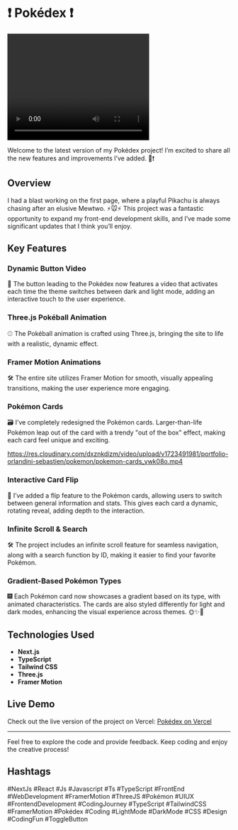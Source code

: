 # ❗️ Pokédex ❗️

<video width="320" height="240" controls>
  <source src="https://res.cloudinary.com/dxznkdizm/video/upload/v1723492068/portfolio-orlandini-sebastien/pokemon/pokemon-home_opg4b2.mp4" type="video/mp4">
  Votre navigateur ne supporte pas la vidéo.
</video>

Welcome to the latest version of my Pokédex project! I’m excited to share all
the new features and improvements I’ve added. 🐾❗️

## Overview

I had a blast working on the first page, where a playful Pikachu is always
chasing after an elusive Mewtwo. ⚡️🐭⚡️ This project was a fantastic
opportunity to expand my front-end development skills, and I’ve made some
significant updates that I think you’ll enjoy.

## Key Features

### Dynamic Button Video

🎥 The button leading to the Pokédex now features a video that activates each
time the theme switches between dark and light mode, adding an interactive touch
to the user experience.

### Three.js Pokéball Animation

⚾️ The Pokéball animation is crafted using Three.js, bringing the site to life
with a realistic, dynamic effect.

### Framer Motion Animations

🛠️ The entire site utilizes Framer Motion for smooth, visually appealing
transitions, making the user experience more engaging.

### Pokémon Cards

🗃️ I’ve completely redesigned the Pokémon cards. Larger-than-life Pokémon leap
out of the card with a trendy "out of the box" effect, making each card feel
unique and exciting.

https://res.cloudinary.com/dxznkdizm/video/upload/v1723491981/portfolio-orlandini-sebastien/pokemon/pokemon-cards_ywk08o.mp4

### Interactive Card Flip

🔁 I’ve added a flip feature to the Pokémon cards, allowing users to switch
between general information and stats. This gives each card a dynamic, rotating
reveal, adding depth to the interaction.

### Infinite Scroll & Search

🛠️ The project includes an infinite scroll feature for seamless navigation,
along with a search function by ID, making it easier to find your favorite
Pokémon.

### Gradient-Based Pokémon Types

🎆 Each Pokémon card now showcases a gradient based on its type, with animated
characteristics. The cards are also styled differently for light and dark modes,
enhancing the visual experience across themes. 🌞✨🌛

## Technologies Used

- **Next.js**
- **TypeScript**
- **Tailwind CSS**
- **Three.js**
- **Framer Motion**

## Live Demo

Check out the live version of the project on Vercel:
[Pokédex on Vercel](https://pokemon-theta-swart.vercel.app/)

---

Feel free to explore the code and provide feedback. Keep coding and enjoy the
creative process!

## Hashtags

#NextJs #React #Js #Javascript #Ts #TypeScript #FrontEnd #WebDevelopment
#FramerMotion #ThreeJS #Pokémon #UIUX #FrontendDevelopment #CodingJourney
#TypeScript #TailwindCSS #FramerMotion #Pokédex #Coding #LightMode #DarkMode
#CSS #Design #CodingFun #ToggleButton
